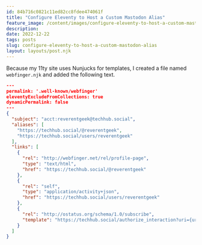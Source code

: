 ```yaml
---
id: 84b716c0821c11ed82cc8fdee474061f
title: "Configure Eleventy to Host a Custom Mastodon Alias"
feature_image: /content/images/configure-eleventy-to-host-a-custom-mastodon-alias/configure-eleventy-to-host-a-custom-mastodon-alias.jpg
description:
date: 2022-12-22
tags: posts
slug: configure-eleventy-to-host-a-custom-mastodon-alias
layout: layouts/post.njk
---
```


Because my 11ty site uses Nunjucks for templates, I created a file named `webfinger.njk` and added the following text.

```json
---
permalink: '.well-known/webfinger'
eleventyExcludeFromCollections: true
dynamicPermalink: false
---
{
  "subject": "acct:reverentgeek@techhub.social",
  "aliases": [
    "https://techhub.social/@reverentgeek",
    "https://techhub.social/users/reverentgeek"
  ],
  "links": [
    {
      "rel": "http://webfinger.net/rel/profile-page",
      "type": "text/html",
      "href": "https://techhub.social/@reverentgeek"
    },
    {
      "rel": "self",
      "type": "application/activity+json",
      "href": "https://techhub.social/users/reverentgeek"
    },
    {
      "rel": "http://ostatus.org/schema/1.0/subscribe",
      "template": "https://techhub.social/authorize_interaction?uri={uri}"
    }
  ]
}
```
